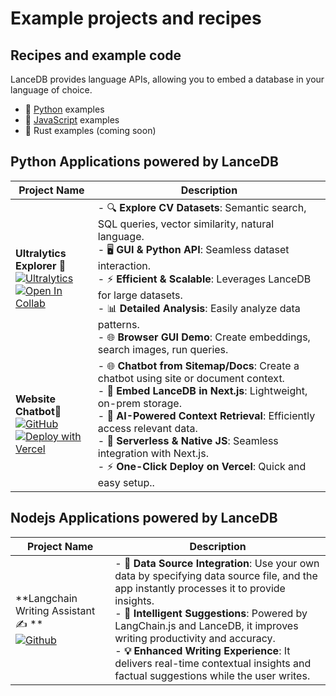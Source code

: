 # Example projects and recipes

## Recipes and example code

LanceDB provides language APIs, allowing you to embed a database in your language of choice.

* 🐍 [Python](examples_python.md) examples
* 👾 [JavaScript](examples_js.md) examples
* 🦀 Rust examples (coming soon)

## Python Applications powered by LanceDB

| Project Name | Description |
| --- | --- |
| **Ultralytics Explorer 🚀**<br>[![Ultralytics](https://img.shields.io/badge/Ultralytics-Docs-green?labelColor=0f3bc4&style=flat-square&logo=https://cdn.prod.website-files.com/646dd1f1a3703e451ba81ecc/64994922cf2a6385a4bf4489_UltralyticsYOLO_mark_blue.svg&link=https://docs.ultralytics.com/datasets/explorer/)](https://docs.ultralytics.com/datasets/explorer/)<br>[![Open In Collab](https://colab.research.google.com/assets/colab-badge.svg)](https://colab.research.google.com/github/ultralytics/ultralytics/blob/main/docs/en/datasets/explorer/explorer.ipynb) |  - 🔍 **Explore CV Datasets**: Semantic search, SQL queries, vector similarity, natural language.<br>- 🖥️ **GUI & Python API**: Seamless dataset interaction.<br>- ⚡ **Efficient & Scalable**: Leverages LanceDB for large datasets.<br>- 📊 **Detailed Analysis**: Easily analyze data patterns.<br>- 🌐 **Browser GUI Demo**: Create embeddings, search images, run queries. |
| **Website Chatbot🤖**<br>[![GitHub](https://img.shields.io/badge/github-%23121011.svg?style=for-the-badge&logo=github&logoColor=white)](https://github.com/lancedb/lancedb-vercel-chatbot)<br>[![Deploy with Vercel](https://vercel.com/button)](https://vercel.com/new/clone?repository-url=https%3A%2F%2Fgithub.com%2Flancedb%2Flancedb-vercel-chatbot&amp;env=&amp;envDescription=%20API%20%20for%20chat%20completion.&amp;project-name=lancedb-vercel-chatbot&amp;repository-name=lancedb-vercel-chatbot&amp;demo-title=LanceDB%20Chatbot%20Demo&amp;demo-description=Demo%20website%20chatbot%20with%20LanceDB.&amp;demo-url=https%3A%2F%2Flancedb.vercel.app&amp;demo-image=https%3A%2F%2Fi.imgur.com%2FazVJtvr.png) | - 🌐 **Chatbot from Sitemap/Docs**: Create a chatbot using site or document context.<br>- 🚀 **Embed LanceDB in Next.js**: Lightweight, on-prem storage.<br>- 🧠 **AI-Powered Context Retrieval**: Efficiently access relevant data.<br>- 🔧 **Serverless & Native JS**: Seamless integration with Next.js.<br>- ⚡ **One-Click Deploy on Vercel**: Quick and easy setup.. |

## Nodejs Applications powered by LanceDB

| Project Name | Description |
| --- | --- |
| **Langchain Writing Assistant✍️ **<br>[![Github](../assets/github.svg)](https://github.com/lancedb/vectordb-recipes/tree/main/applications/node/lanchain_writing_assistant) |  - **📂 Data Source Integration**:  Use your own data by specifying data source file, and the app instantly processes it to provide insights. <br>- **🧠 Intelligent Suggestions**:  Powered by LangChain.js and LanceDB, it improves writing productivity and accuracy.  <br>- **💡 Enhanced Writing Experience**: It delivers real-time contextual insights and factual suggestions while the user writes. |